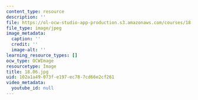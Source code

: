 ```yaml
---
content_type: resource
description: ''
file: https://ol-ocw-studio-app-production.s3.amazonaws.com/courses/18-06sc-linear-algebra-fall-2011/102a1a49073fe197ec787cd66e2cf261_18.06.jpg
file_type: image/jpeg
image_metadata:
  caption: ''
  credit: ''
  image-alt: ''
learning_resource_types: []
ocw_type: OCWImage
resourcetype: Image
title: 18.06.jpg
uid: 102a1a49-073f-e197-ec78-7cd66e2cf261
video_metadata:
  youtube_id: null
---
```

